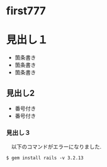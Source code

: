 first777
========
# 見出し１

- 箇条書き
- 箇条書き
- 箇条書き

## 見出し2
+ 番号付き
+ 番号付き

### 見出し３
　以下のコマンドがエラーになりました.
    
    $ gem install rails -v 3.2.13

